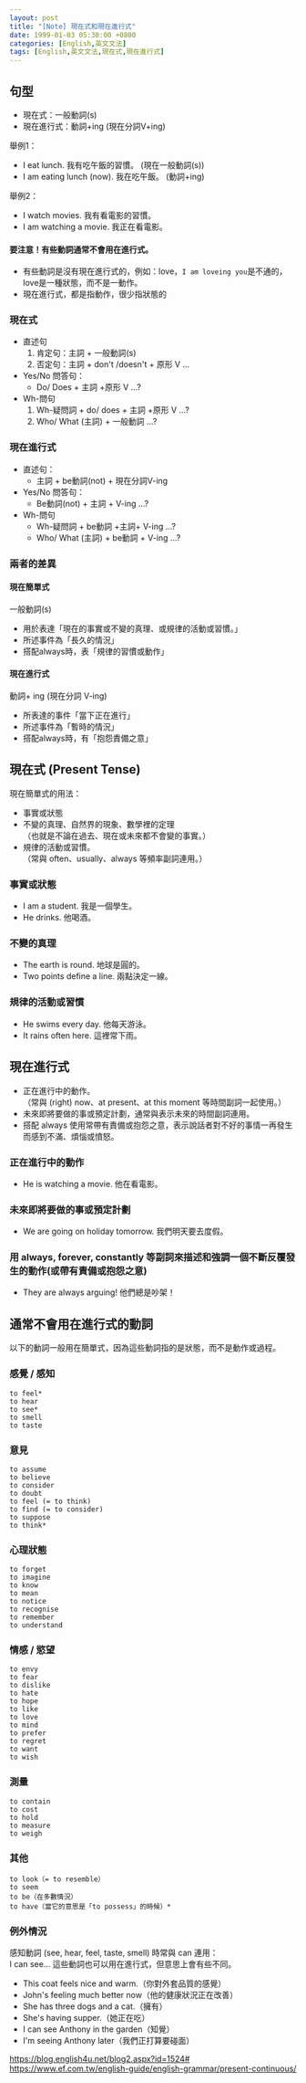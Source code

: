 ```yaml
---
layout: post
title: "[Note] 現在式和現在進行式"
date: 1999-01-03 05:30:00 +0800
categories: [English,英文文法]
tags: [English,英文文法,現在式,現在進行式]
---
```


## 句型
- 現在式：一般動詞(s)
- 現在進行式：動詞+ing (現在分詞V+ing)

舉例1：      
- I eat lunch. 我有吃午飯的習慣。 (現在一般動詞(s))       
- I am eating lunch (now). 我在吃午飯。 (動詞+ing)  

舉例2：  
- I watch movies. 我有看電影的習慣。
- I am watching a movie. 我正在看電影。
        

#### 要注意！有些動詞通常不會用在進行式。
- 有些動詞是沒有現在進行式的，例如：love，`I am loveing you`是不通的，love是一種狀態，而不是一動作。        
- 現在進行式，都是指動作，很少指狀態的


### 現在式

- 直述句 
    1. 肯定句：主詞 + 一般動詞(s)
    2. 否定句：主詞 + don't /doesn't  + 原形 V …
- Yes/No 問答句：
    - Do/ Does + 主詞 +原形 V …?
- Wh-問句
    1. Wh-疑問詞 + do/ does + 主詞 +原形 V …?
    2. Who/ What (主詞) + 一般動詞 …?

### 現在進行式

- 直述句：
    - 主詞 + be動詞(not) + 現在分詞V-ing
- Yes/No 問答句：
    - Be動詞(not) + 主詞 + V-ing …?    
- Wh-問句
    - Wh-疑問詞 + be動詞 +主詞+ V-ing …?
    - Who/ What (主詞) + be動詞 + V-ing …?

### 兩者的差異
#### 現在簡單式	

一般動詞(s)

- 用於表達「現在的事實或不變的真理、或規律的活動或習慣。」
- 所述事件為「長久的情況」
- 搭配always時，表「規律的習慣或動作」

#### 現在進行式

動詞+ ing (現在分詞 V-ing)

- 所表達的事件「當下正在進行」
- 所述事件為「暫時的情況」
- 搭配always時，有「抱怨責備之意」


## 現在式 (Present Tense)

現在簡單式的用法：

- 事實或狀態 
- 不變的真理、自然界的現象、數學裡的定理        
（也就是不論在過去、現在或未來都不會變的事實。）
- 規律的活動或習慣。        
（常與 often、usually、always 等頻率副詞連用。）

### 事實或狀態 
- I am a student. 我是一個學生。
- He drinks. 他喝酒。

### 不變的真理
- The earth is round. 地球是圓的。
- Two points define a line. 兩點決定一線。

### 規律的活動或習慣
- He swims every day. 他每天游泳。
- It rains often here. 這裡常下雨。

## 現在進行式

- 正在進行中的動作。        
（常與 (right) now、at present、at this moment 等時間副詞一起使用。） 
- 未來即將要做的事或預定計劃，通常與表示未來的時間副詞連用。 
- 搭配 always 使用常帶有責備或抱怨之意，表示說話者對不好的事情一再發生而感到不滿、煩惱或憤怒。 

### 正在進行中的動作
- He is watching a movie. 他在看電影。

### 未來即將要做的事或預定計劃
- We are going on holiday tomorrow. 我們明天要去度假。

### 用 always, forever, constantly 等副詞來描述和強調一個不斷反覆發生的動作(或帶有責備或抱怨之意)
- They are always arguing! 他們總是吵架！

## 通常不會用在進行式的動詞

以下的動詞一般用在簡單式，因為這些動詞指的是狀態，而不是動作或過程。

### 感覺 / 感知

```
to feel*
to hear
to see*
to smell
to taste
```

### 意見

```
to assume
to believe
to consider
to doubt
to feel (= to think)
to find (= to consider)
to suppose
to think*
```

### 心理狀態

```
to forget
to imagine
to know
to mean
to notice
to recognise
to remember
to understand
```

### 情感 / 慾望

```
to envy
to fear
to dislike
to hate
to hope
to like
to love
to mind
to prefer
to regret
to want
to wish
```

### 測量

```
to contain
to cost
to hold
to measure
to weigh
```

### 其他

```
to look（= to resemble）
to seem
to be（在多數情況）
to have（當它的意思是「to possess」的時候）*
```

### 例外情況

感知動詞 (see, hear, feel, taste, smell) 時常與 can 連用：      
I can see... 這些動詞也可以用在進行式，但意思上會有些不同。 

- This coat feels nice and warm.（你對外套品質的感覺）
- John's feeling much better now（他的健康狀況正在改善）
- She has three dogs and a cat.（擁有）
- She's having supper.（她正在吃）
- I can see Anthony in the garden（知覺）
- I'm seeing Anthony later（我們正打算要碰面）

        
<https://blog.english4u.net/blog2.aspx?id=1524#>        
<https://www.ef.com.tw/english-guide/english-grammar/present-continuous/>